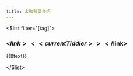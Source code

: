```yaml
---
title: 太微背景介绍
---
```


<$list filter="[tag<currentTiddler>]">

### <$link><<currentTiddler>></$link>

 {{!!text}}

</$list>